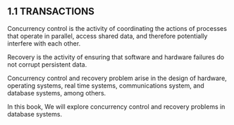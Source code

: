 1.1 TRANSACTIONS
-----

Concurrency control is the activity of coordinating the actions of processes that operate in parallel,
access shared data, and therefore potentially interfere with each other.

Recovery is the activity of ensuring that software and hardware failures do not corrupt persistent data.

Concurrency control and recovery problem arise in the design of hardware, operating systems, real time systems,
communications system, and database systems, among others.

In this book, We will explore concurrency control and recovery problems in database systems.
